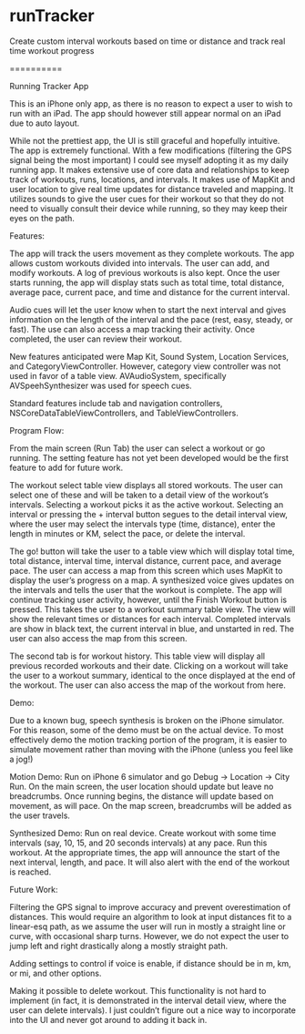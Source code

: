 runTracker
==========

Create custom interval workouts based on time or distance and track real time workout progress

==========

Running Tracker App

This is an iPhone only app, as there is no reason to expect a user to wish to run with an iPad. The app should however still appear normal on an iPad due to auto layout. 

While not the prettiest app, the UI is still graceful and hopefully intuitive. The app is extremely functional. With a few modifications (filtering the GPS signal being the most important) I could see myself adopting it as my daily running app. It makes extensive use of core data and relationships to keep track of workouts, runs, locations, and intervals. It makes use of MapKit and user location to give real time updates for distance traveled and mapping. It utilizes sounds to give the user cues for their workout so that they do not need to visually consult their device while running, so they may keep their eyes on the path.

 

Features:

The app will track the users movement as they complete workouts. The app allows custom workouts divided into intervals. The user can add, and modify workouts. A log of previous workouts is also kept. Once the user starts running, the app will display stats such as total time, total distance, average pace, current pace, and time and distance for the current interval. 

Audio cues will let the user know when to start the next interval and gives information on the length of the interval and the pace (rest, easy, steady, or fast). The use can also access a map tracking their activity. Once completed, the user can review their workout.

 New features anticipated were Map Kit, Sound System, Location Services, and CategoryViewController. However, category view controller was not used in favor of a table view. AVAudioSystem, specifically AVSpeehSynthesizer was used for speech cues.

Standard features include tab and navigation controllers, NSCoreDataTableViewControllers, and TableViewControllers.

 

Program Flow:

From the main screen (Run Tab) the user can select a workout or go running. The setting feature has not yet been developed would be the first feature to add for future work.

The workout select table view displays all stored workouts. The user can select one of these and will be taken to a detail view of the workout’s intervals. Selecting a workout picks it as the active workout. Selecting an interval or pressing the + interval button segues to the detail interval view, where the user may select the intervals type (time, distance), enter the length in minutes or KM, select the pace, or delete the interval.

The go! button will take the user to a table view which will display total time, total distance, interval time, interval distance, current pace, and average pace. The user can access a map from this screen which uses MapKit to display the user’s progress on a map. A synthesized voice gives updates on the intervals and tells the user that the workout is complete. The app will continue tracking user activity, however, until the Finish Workout button is pressed. This takes the user to a workout summary table view. The view will show the relevant times or distances for each interval. Completed intervals are show in black text, the current interval in blue, and unstarted in red. The user can also access the map from this screen. 

The second tab is for workout history. This table view will display all previous recorded workouts and their date. Clicking on a workout will take the user to a workout summary, identical to the once displayed at the end of the workout. The user can also access the map of the workout from here.

 

Demo:

Due to a known bug, speech synthesis is broken on the iPhone simulator. For this reason, some of the demo must be on the actual device. To most effectively demo the motion tracking portion of the program, it is easier to simulate movement rather than moving with the iPhone (unless you feel like a jog!)

Motion Demo: Run on iPhone 6 simulator and go Debug -> Location -> City Run. On the main screen, the user location should update but leave no breadcrumbs. Once running begins, the distance will update based on movement, as will pace. On the map screen, breadcrumbs will be added as the user travels. 

Synthesized Demo: Run on real device. Create workout with some time intervals (say, 10, 15, and 20 seconds intervals) at any pace. Run this workout. At the appropriate times, the app will announce the start of the next interval, length, and pace. It will also alert with the end of the workout is reached.

 

Future Work:

Filtering the GPS signal to improve accuracy and prevent overestimation of distances. This would require an algorithm to look at input distances fit to a linear-esq path, as we assume the user will run in mostly a straight line or curve, with occasional sharp turns. However, we do not expect the user to jump left and right drastically along a mostly straight path.

Adding settings to control if voice is enable, if distance should be in m, km, or mi, and other options.

Making it possible to delete workout. This functionality is not hard to implement (in fact, it is demonstrated in the interval detail view, where the user can delete intervals). I just couldn’t figure out a nice way to incorporate into the UI and never got around to adding it back in.
